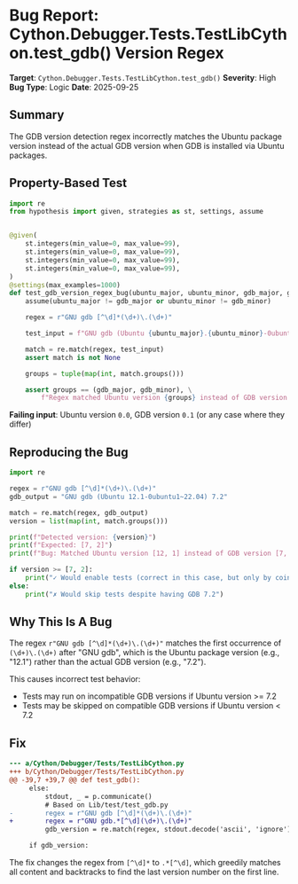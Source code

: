 # Bug Report: Cython.Debugger.Tests.TestLibCython.test_gdb() Version Regex

**Target**: `Cython.Debugger.Tests.TestLibCython.test_gdb()`
**Severity**: High
**Bug Type**: Logic
**Date**: 2025-09-25

## Summary

The GDB version detection regex incorrectly matches the Ubuntu package version instead of the actual GDB version when GDB is installed via Ubuntu packages.

## Property-Based Test

```python
import re
from hypothesis import given, strategies as st, settings, assume


@given(
    st.integers(min_value=0, max_value=99),
    st.integers(min_value=0, max_value=99),
    st.integers(min_value=0, max_value=99),
    st.integers(min_value=0, max_value=99),
)
@settings(max_examples=1000)
def test_gdb_version_regex_bug(ubuntu_major, ubuntu_minor, gdb_major, gdb_minor):
    assume(ubuntu_major != gdb_major or ubuntu_minor != gdb_minor)

    regex = r"GNU gdb [^\d]*(\d+)\.(\d+)"

    test_input = f"GNU gdb (Ubuntu {ubuntu_major}.{ubuntu_minor}-0ubuntu1~22.04) {gdb_major}.{gdb_minor}"

    match = re.match(regex, test_input)
    assert match is not None

    groups = tuple(map(int, match.groups()))

    assert groups == (gdb_major, gdb_minor), \
        f"Regex matched Ubuntu version {groups} instead of GDB version ({gdb_major}, {gdb_minor})"
```

**Failing input**: Ubuntu version `0.0`, GDB version `0.1` (or any case where they differ)

## Reproducing the Bug

```python
import re

regex = r"GNU gdb [^\d]*(\d+)\.(\d+)"
gdb_output = "GNU gdb (Ubuntu 12.1-0ubuntu1~22.04) 7.2"

match = re.match(regex, gdb_output)
version = list(map(int, match.groups()))

print(f"Detected version: {version}")
print(f"Expected: [7, 2]")
print(f"Bug: Matched Ubuntu version [12, 1] instead of GDB version [7, 2]")

if version >= [7, 2]:
    print("✓ Would enable tests (correct in this case, but only by coincidence)")
else:
    print("✗ Would skip tests despite having GDB 7.2")
```

## Why This Is A Bug

The regex `r"GNU gdb [^\d]*(\d+)\.(\d+)"` matches the first occurrence of `(\d+)\.(\d+)` after "GNU gdb", which is the Ubuntu package version (e.g., "12.1") rather than the actual GDB version (e.g., "7.2").

This causes incorrect test behavior:
- Tests may run on incompatible GDB versions if Ubuntu version >= 7.2
- Tests may be skipped on compatible GDB versions if Ubuntu version < 7.2

## Fix

```diff
--- a/Cython/Debugger/Tests/TestLibCython.py
+++ b/Cython/Debugger/Tests/TestLibCython.py
@@ -39,7 +39,7 @@ def test_gdb():
     else:
         stdout, _ = p.communicate()
         # Based on Lib/test/test_gdb.py
-        regex = r"GNU gdb [^\d]*(\d+)\.(\d+)"
+        regex = r"GNU gdb.*[^\d](\d+)\.(\d+)"
         gdb_version = re.match(regex, stdout.decode('ascii', 'ignore'))

     if gdb_version:
```

The fix changes the regex from `[^\d]*` to `.*[^\d]`, which greedily matches all content and backtracks to find the last version number on the first line.